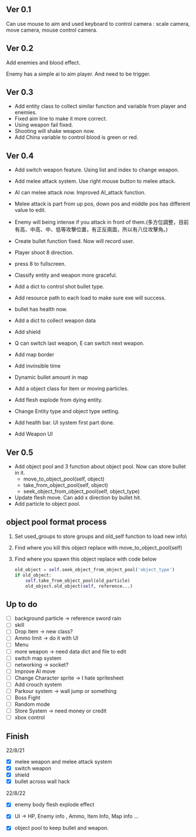 ## Ver 0.1

Can use mouse to aim and used keyboard to control camera : scale camera, move camera, mouse control camera.

## Ver 0.2

Add enemies and blood effect.

Enemy has a simple ai to aim player. And need to be trigger.

## Ver 0.3

* Add entity class to collect similar function and variable from player and enemies.
* Fixed aim line to make it more correct.
* Using weapon fail fixed.
* Shooting will shake weapon now.
* Add China variable to control blood is green or red.

## Ver 0.4

* Add switch weapon feature. Using list and index to change weapon.

* Add melee attack system. Use right mouse button to melee attack.

* AI can melee attack now. Improved AI_attack function.

* Melee attack is part from up pos, down pos and middle pos has different value to edit.

* Enemy will being intense if you attack in front of them.(多方位調整，目前有高、中高、中、低等攻擊位置，有正反兩面，所以有八位攻擊角。)

* Create bullet function fixed. Now will record user.

* Player shoot 8 direction.

* press 8 to fullscreen.

* Classify entity and weapon more graceful.

* Add a dict to control shot bullet type.

* Add resource path to each load to make sure exe will success.

* bullet has health now.

* Add a dict to collect weapon data

* Add shield

* Q can switch last weapon, E can switch next weapon.

* Add map border

* Add invinsible time

* Dynamic bullet amount in map

* Add a object class for item or moving particles.

* Add flesh explode from dying entity.

* Change Entity type and object type setting.

* Add health bar. UI system first part done.

* Add Weapon UI

## Ver 0.5
* Add object pool and 3 function about object pool. Now can store bullet in it.
  * move_to_object_pool(self, object)
  * take_from_object_pool(self, object)
  * seek_object_from_object_pool(self, object_type)
* Update flesh move. Can add x direction by bullet hit.
* Add particle to object pool.
## object pool format process

1. Set used_groups to store groups and old_self function to load new info\

2. Find where you kill this object replace with move_to_object_pool(self)

3. Find where you spawn this object replace with code below

    ```python
    old_object = self.seek_object_from_object_pool('object_type')
    if old_object:
        self.take_from_object_pool(old_particle)
        old_object.old_object(self, reference...)
    ```


## Up to do

- [ ] background particle -> reference sword rain
- [ ] skill
- [ ] Drop item -> new class?
- [ ] Ammo limit -> do it with UI
- [ ] Menu
- [ ] more weapon -> need data dict and file to edit
- [ ] switch map system
- [ ] networking -> socket?
- [ ] Improve AI move
- [ ] Change Character sprite -> I hate spritesheet
- [ ] Add crouch system
- [ ] Parkour system -> wall jump or something
- [ ] Boss Fight
- [ ] Random mode
- [ ] Store System -> need money or credit
- [ ] xbox control

## Finish

22/8/21

- [x] melee weapon and melee attack system
- [x] switch weapon
- [x] shield
- [x] bullet across wall hack

22/8/22

- [x] enemy body flesh explode effect
- [x] UI -> HP, Enemy info , Ammo, Item Info, Map info ...
- [x] object pool to keep bullet and weapon.

